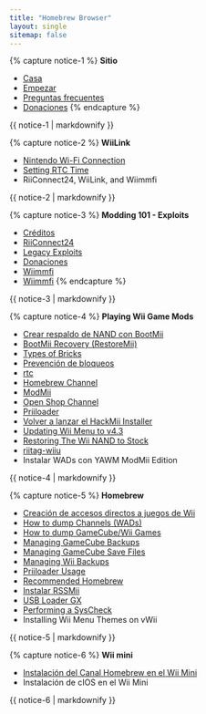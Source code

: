```yaml
---
title: "Homebrew Browser"
layout: single
sitemap: false
---
```


{% capture notice-1 %}
**Sitio**
+ [Casa](/)
+ [Empezar](get-started)
+ [Preguntas frecuentes](faq)
+ [Donaciones](donations)
{% endcapture %}
<div class="notice--info">{{ notice-1 | markdownify }}</div>

{% capture notice-2 %}
**WiiLink**
+ [Nintendo Wi-Fi Connection](wiimmfi)
+ [Setting RTC Time](wiiconnect24#updating-rtc-clock)
+ RiiConnect24, WiiLink, and Wiimmfi
<div class="notice--primary">{{ notice-2 | markdownify }}</div>

{% capture notice-3 %}
**Modding 101 - Exploits**
+ [Créditos](bluebomb)
+ [RiiConnect24](flashhax)
+ [Legacy Exploits](legacy-exploits)
+ [Donaciones](letterbomb)
+ [Wiimmfi](Wiimmfi)
+ [Wiimmfi](wiimmfi)
{% endcapture %}
<div class="notice--primary">{{ notice-3 | markdownify }}</div>

{% capture notice-4 %}
**Playing Wii Game Mods**
+ [Crear respaldo de NAND con BootMii](bootmii)
+ [BootMii Recovery (RestoreMii)](bootmiirecover)
+ [Types of Bricks](bricks)
+ [Prevención de bloqueos](bricks#brick-prevention)
+ [rtc](cios)
+ [Homebrew Channel](hbc)
+ [ModMii](modmii)
+ [Open Shop Channel](osc)
+ [Priiloader](priiloader)
+ [Volver a lanzar el HackMii Installer](hackmii)
+ [Updating Wii Menu to v4.3](update)
+ [Restoring The Wii NAND to Stock](wii-factory-reset)
+ [riitag-wiiu](wnd-mini)
+ Instalar WADs con YAWM ModMii Edition
<div class="notice--primary">{{ notice-4 | markdownify }}</div>

{% capture notice-5 %}
**Homebrew**
+ [Creación de accesos directos a juegos de Wii](wiigsc)
+ [How to dump Channels (WADs)](dump-wads)
+ [How to dump GameCube/Wii Games](dump-games)
+ [Managing GameCube Backups](gc-backups)
+ [Managing GameCube Save Files](gcsaves)
+ [Managing Wii Backups](wii-backups)
+ [Priiloader Usage](priiloader-usage)
+ [Recommended Homebrew](recommended-homebrew)
+ [Instalar RSSMii](rssmii)
+ [USB Loader GX](wii-loaders)
+ [Performing a SysCheck](syscheck)
+ Installing Wii Menu Themes on vWii
<div class="notice--primary">{{ notice-5 | markdownify }}</div>

{% capture notice-6 %}
**Wii mini**
+ [Instalación del Canal Homebrew en el Wii Mini](hbc-mini)
+ Instalación de cIOS en el Wii Mini
<div class="notice--primary">{{ notice-6 | markdownify }}</div>
